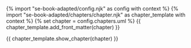 <frontmatter>
{% import "se-book-adapted/config.njk" as config with context %}
{% import "se-book-adapted/chapters/chapter.njk" as chapter_template with context %}
{% set chapter = config.chapters.uml %}
{{ chapter_template.add_front_matter(chapter) }}
</frontmatter>

{{ chapter_template.show_chapter(chapter) }}
